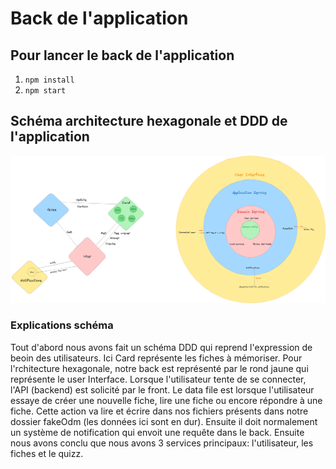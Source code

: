 # Back de l'application

## Pour lancer le back de l'application
1. `npm install`
2. `npm start`

## Schéma architecture hexagonale et DDD de l'application

![Image schéma architecture hexagonale et DDD](./schema.png)

### Explications schéma

Tout d'abord nous avons fait un schéma DDD qui reprend l'expression de beoin des utilisateurs.
Ici Card représente les fiches à mémoriser.
Pour l'rchitecture hexagonale, notre back est représenté par le rond jaune qui représente le user Interface. Lorsque l'utilisateur tente de se connecter, l'API (backend) est solicité par le front.
Le data file est lorsque l'utilisateur essaye de créer une nouvelle fiche, lire une fiche ou encore répondre à une fiche. Cette action va lire et écrire dans nos fichiers présents dans notre dossier fakeOdm (les données ici sont en dur).
Ensuite il doit normalement un système de notification qui envoit une requête dans le back.
Ensuite nous avons conclu que nous avons 3 services principaux: l'utilisateur, les fiches et le quizz.